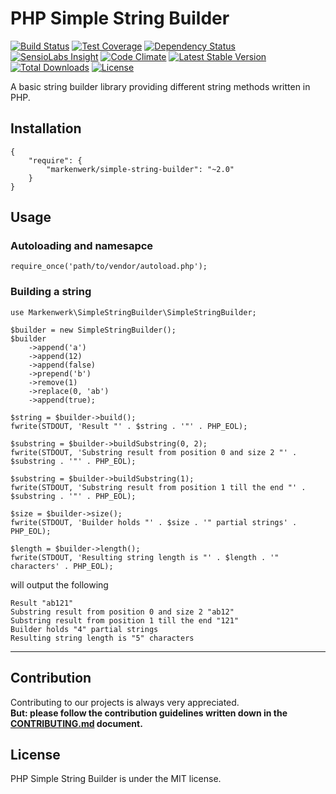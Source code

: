 # PHP Simple String Builder

[![Build Status](https://travis-ci.org/markenwerk/php-simple-string-builder.svg?branch=master)](https://travis-ci.org/markenwerk/php-simple-string-builder)
[![Test Coverage](https://codeclimate.com/github/markenwerk/php-simple-string-builder/badges/coverage.svg)](https://codeclimate.com/github/markenwerk/php-simple-string-builder/coverage)
[![Dependency Status](https://www.versioneye.com/user/projects/578e8a2d88bf880039f7e56f/badge.svg)](https://www.versioneye.com/user/projects/578e8a2d88bf880039f7e56f)
[![SensioLabs Insight](https://img.shields.io/sensiolabs/i/925a6e2e-e131-4426-826e-2ed9a7f9213d.svg)](https://insight.sensiolabs.com/projects/925a6e2e-e131-4426-826e-2ed9a7f9213d)
[![Code Climate](https://codeclimate.com/github/markenwerk/php-simple-string-builder/badges/gpa.svg)](https://codeclimate.com/github/markenwerk/php-simple-string-builder)
[![Latest Stable Version](https://poser.pugx.org/markenwerk/simple-string-builder/v/stable)](https://packagist.org/packages/markenwerk/simple-string-builder)
[![Total Downloads](https://poser.pugx.org/markenwerk/simple-string-builder/downloads)](https://packagist.org/packages/markenwerk/simple-string-builder)
[![License](https://poser.pugx.org/markenwerk/simple-string-builder/license)](https://packagist.org/packages/markenwerk/simple-string-builder)

A basic string builder library providing different string methods written in PHP.

## Installation

```{json}
{
   	"require": {
        "markenwerk/simple-string-builder": "~2.0"
    }
}
```

## Usage

### Autoloading and namesapce

```{php}  
require_once('path/to/vendor/autoload.php');
```

### Building a string

```{php}
use Markenwerk\SimpleStringBuilder\SimpleStringBuilder;

$builder = new SimpleStringBuilder();
$builder
	->append('a')
	->append(12)
	->append(false)
	->prepend('b')
	->remove(1)
	->replace(0, 'ab')
	->append(true);

$string = $builder->build();
fwrite(STDOUT, 'Result "' . $string . '"' . PHP_EOL);

$substring = $builder->buildSubstring(0, 2);
fwrite(STDOUT, 'Substring result from position 0 and size 2 "' . $substring . '"' . PHP_EOL);

$substring = $builder->buildSubstring(1);
fwrite(STDOUT, 'Substring result from position 1 till the end "' . $substring . '"' . PHP_EOL);

$size = $builder->size();
fwrite(STDOUT, 'Builder holds "' . $size . '" partial strings' . PHP_EOL);

$length = $builder->length();
fwrite(STDOUT, 'Resulting string length is "' . $length . '" characters' . PHP_EOL);
```

will output the following

```{http}
Result "ab121"
Substring result from position 0 and size 2 "ab12"
Substring result from position 1 till the end "121"
Builder holds "4" partial strings
Resulting string length is "5" characters
```

---

## Contribution

Contributing to our projects is always very appreciated.  
**But: please follow the contribution guidelines written down in the [CONTRIBUTING.md](https://github.com/markenwerk/php-simple-string-builder/blob/master/CONTRIBUTING.md) document.**

## License

PHP Simple String Builder is under the MIT license.
